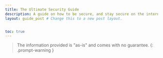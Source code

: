 ```yaml
---
title: The Ultimate Security Guide
description: A guide on how to be secure, and stay secure on the internet.
layout: guide_post # Change this to a new post layout.


toc: true
---
```


> The information provided is "as-is" and comes with no guarantee.
{: .prompt-warning }